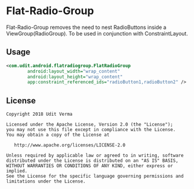 Flat-Radio-Group
===============

Flat-Radio-Group removes the need to nest RadioButtons inside a ViewGroup(RadioGroup).
To be used in conjunction with ConstraintLayout.

Usage
-----

```xml
<com.udit.android.flatradiogroup.FlatRadioGroup
        android:layout_width="wrap_content"
        android:layout_height="wrap_content"
        app:constraint_referenced_ids="radioButton1,radioButton2" />
```

License
-------

    Copyright 2018 Udit Verma

    Licensed under the Apache License, Version 2.0 (the "License");
    you may not use this file except in compliance with the License.
    You may obtain a copy of the License at

       http://www.apache.org/licenses/LICENSE-2.0

    Unless required by applicable law or agreed to in writing, software
    distributed under the License is distributed on an "AS IS" BASIS,
    WITHOUT WARRANTIES OR CONDITIONS OF ANY KIND, either express or implied.
    See the License for the specific language governing permissions and
    limitations under the License.        
